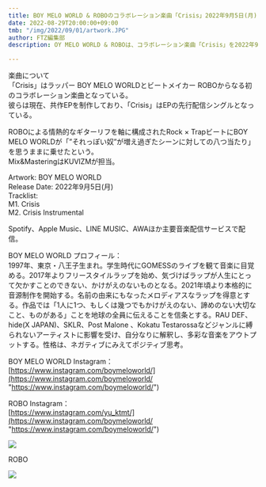 ```yaml
---
title: BOY MELO WORLD & ROBOのコラボレーション楽曲「Crisis」2022年9月5日(月)リリース決定
date: 2022-08-29T20:00:00+09:00
tmb: "/img/2022/09/01/artwork.JPG"
author: FTZ編集部
description: OY MELO WORLD & ROBOは、コラボレーション楽曲「Crisis」を2022年9月5日(月)に各種音楽配信サービスにてリリースする

---
```

楽曲について  
「Crisis」はラッパー BOY MELO WORLDとビートメイカー ROBOからなる初のコラボレーション楽曲となっている。  
彼らは現在、共作EPを制作しており、「Crisis」はEPの先行配信シングルとなっている。

  
ROBOによる情熱的なギターリフを軸に構成されたRock × TrapビートにBOY MELO WORLDが「”それっぽい奴”が増え過ぎたシーンに対しての八つ当たり」を思うままに乗せたという。  
Mix&MasteringはKUVIZMが担当。

Artwork: BOY MELO WORLD  
Release Date: 2022年9月5日(月)  
Tracklist:  
M1. Crisis  
M2. Crisis Instrumental  
  
Spotify、Apple Music、LINE MUSIC、AWAほか主要音楽配信サービスで配信。

BOY MELO WORLD プロフィール：  
1997年、東京・八王子生まれ。学生時代にGOMESSのライブを観て音楽に目覚める。2017年よりフリースタイルラップを始め、気づけばラップが人生にとって欠かすことのできない、かけがえのないものとなる。2021年頃より本格的に音源制作を開始する。名前の由来にもなったメロディアスなラップを得意とする。作品では「1人に1つ、もしくは幾つでもかけがえのない、諦めのない大切なこと、ものがある」ことを地球の全員に伝えることを信条とする。RAU DEF、hide(X JAPAN)、SKLR、Post Malone 、Kokatu Testarossaなどジャンルに縛られないアーティストに影響を受け、自分なりに解釈し、多彩な音楽をアウトプットする。性格は、ネガティブにみえてポジティブ思考。  
  
BOY MELO WORLD Instagram：  
[https://www.instagram.com/boymeloworld/](https://www.instagram.com/boymeloworld/ "https://www.instagram.com/boymeloworld/")  
  
ROBO Instagram：  
[https://www.instagram.com/yu_ktmt/](https://www.instagram.com/boymeloworld/ "https://www.instagram.com/boymeloworld/")

![](/img/2022/09/01/boy_melo_world.JPG)

ROBO

![](/img/2022/09/01/robo.JPG)